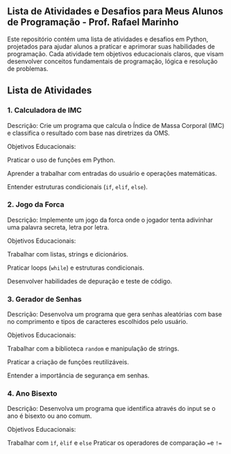 ## Lista de Atividades e Desafios para Meus Alunos de Programação - Prof. Rafael Marinho

Este repositório contém uma lista de atividades e desafios em Python, projetados para ajudar alunos a praticar e aprimorar suas habilidades de programação. Cada atividade tem objetivos educacionais claros, que visam desenvolver conceitos fundamentais de programação, lógica e resolução de problemas.

## Lista de Atividades
### 1. Calculadora de IMC
Descrição: Crie um programa que calcula o Índice de Massa Corporal (IMC) e classifica o resultado com base nas diretrizes da OMS.

Objetivos Educacionais:

Praticar o uso de funções em Python.

Aprender a trabalhar com entradas do usuário e operações matemáticas.

Entender estruturas condicionais (``` if ```, ```elif```, ```else```).

### 2. Jogo da Forca
Descrição: Implemente um jogo da forca onde o jogador tenta adivinhar uma palavra secreta, letra por letra.

Objetivos Educacionais:

Trabalhar com listas, strings e dicionários.

Praticar loops (```while```) e estruturas condicionais.

Desenvolver habilidades de depuração e teste de código.

### 3. Gerador de Senhas
Descrição: Desenvolva um programa que gera senhas aleatórias com base no comprimento e tipos de caracteres escolhidos pelo usuário.

Objetivos Educacionais:

Trabalhar com a biblioteca ```random``` e manipulação de strings.

Praticar a criação de funções reutilizáveis.

Entender a importância de segurança em senhas.

### 4. Ano Bisexto
Descrição: Desenvolva um programa que identifica através do input se o ano é bisexto ou ano comum.

Objetivos Educacionais:

Trabalhar com ``ìf``, ``èlif`` e ```else```
Praticar os operadores de comparação ```=```e ```!=```
